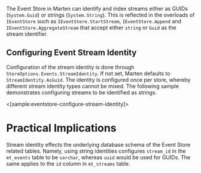 <!--Title:Stream Identity-->

The Event Store in Marten can identify and index streams either as GUIDs (`System.Guid`) or strings (`System.String`). This is reflected in the overloads of `IEventStore` such as `IEventStore.StartStream`, `IEventStore.Append` and `IEventStore.AggregateStream` that accept either `string` or `Guid` as the stream identifier.

## Configuring Event Stream Identity
 
Configuration of the stream identity is done through `StoreOptions.Events.StreamIdentity`. If not set, Marten defaults to `StreamIdentity.AsGuid`. The identity is configured once per store, whereby different stream identity types cannot be mixed. The following sample demonstrates configuring streams to be identified as strings.

<[sample:eventstore-configure-stream-identity]>

# Practical Implications

Stream identity effects the underlying database schema of the Event Store related tables. Namely, using string identities configures `stream_id` in the `mt_events` table to be `varchar`, whereas `uuid` would be used for GUIDs. The same applies to the `id` column in `mt_streams` table. 